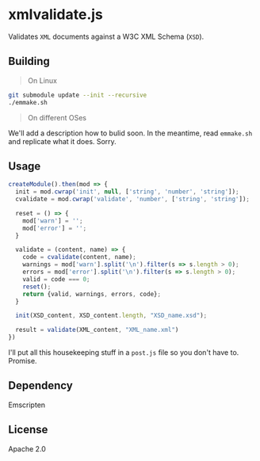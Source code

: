 # xmlvalidate.js

Validates `XML` documents against a W3C XML Schema (`XSD`).

## Building

> On Linux

```sh
git submodule update --init --recursive
./emmake.sh
```

> On different OSes

We'll add a description how to bulid soon.
In the meantime, read `emmake.sh` and replicate what it does. Sorry.


## Usage

```js
createModule().then(mod => {
  init = mod.cwrap('init', null, ['string', 'number', 'string']);
  cvalidate = mod.cwrap('validate', 'number', ['string', 'string']);

  reset = () => {
    mod['warn'] = '';
    mod['error'] = '';
  }

  validate = (content, name) => {
    code = cvalidate(content, name);
    warnings = mod['warn'].split('\n').filter(s => s.length > 0);
    errors = mod['error'].split('\n').filter(s => s.length > 0);
    valid = code === 0;
    reset();
    return {valid, warnings, errors, code};
  }

  init(XSD_content, XSD_content.length, "XSD_name.xsd");

  result = validate(XML_content, "XML_name.xml")
})
```

I'll put all this housekeeping stuff in a `post.js` file so you don't have to.
Promise.

## Dependency
Emscripten

## License
Apache 2.0
